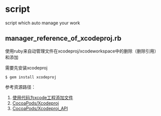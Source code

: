# script
script which auto manage your work

## manager_reference_of_xcodeproj.rb

使用ruby来自动管理文件在xcodeproj/xcodeworkspace中的删除（删除引用）和添加

需要先安装xcodeproj
```
$ gem install xcodeproj
```
参考资源路径：
1. [使用代码为xcode工程添加文件](https://draveness.me/bei-xcodeproj-keng-de-zhe-ji-tian)
2. [CocoaPods/Xcodeproj](https://github.com/CocoaPods/Xcodeproj)
3. [CocoaPods/Xcodeproj_API](https://www.rubydoc.info/gems/xcodeproj/Xcodeproj/Project/Object/AbstractBuildPhase#)

